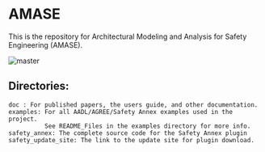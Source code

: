 # AMASE
This is the repository for Architectural Modeling and Analysis for Safety Engineering (AMASE). 

![master](https://github.com/loonwerks/AMASE/actions/workflows/maven.yml/badge.svg)

Directories:
-----------
	doc : For published papers, the users guide, and other documentation. 
	examples: For all AADL/AGREE/Safety Annex examples used in the project. 
			  See README_Files in the examples directory for more info.
	safety_annex: The complete source code for the Safety Annex plugin
	safety_update_site: The link to the update site for plugin download.
